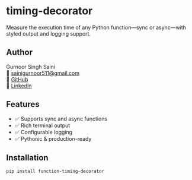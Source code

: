 # timing-decorator

Measure the execution time of any Python function—sync or async—with styled output and logging support.

## Author

Gurnoor Singh Saini  
📧 sainigurnoor511@gmail.com  
🔗 [GitHub](https://github.com/Sainigurnoor511)  
🔗 [LinkedIn](https://www.linkedin.com/in/sainigurnoor511/)

## Features

- ✅ Supports sync and async functions
- ✅ Rich terminal output
- ✅ Configurable logging
- ✅ Pythonic & production-ready

## Installation

```bash
pip install function-timing-decorator
